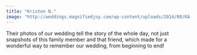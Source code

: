 ```yaml
---
title: "Kristen N."
image: "http://weddings.magnifiedjoy.com/wp-content/uploads/2014/08/KA-Wedding-Feature-480x375.jpg"
---
```

Their photos of our wedding tell the story of the whole day, not just snapshots of this family member and that friend, which made for a wonderful way to remember our wedding, from beginning to end!